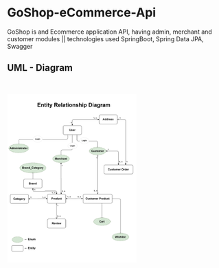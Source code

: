 # GoShop-eCommerce-Api
GoShop is and Ecommerce application API, having admin, merchant and customer modules || technologies used SpringBoot, Spring Data JPA, Swagger 
## UML - Diagram 
</br>
<p align="centre"><img src="https://github.com/rajumb0232/GoShop-eCommerce-Api/blob/master/GoShopERD.drawio_page-0001.jpg" alt="ERD" width="60%"></p>
